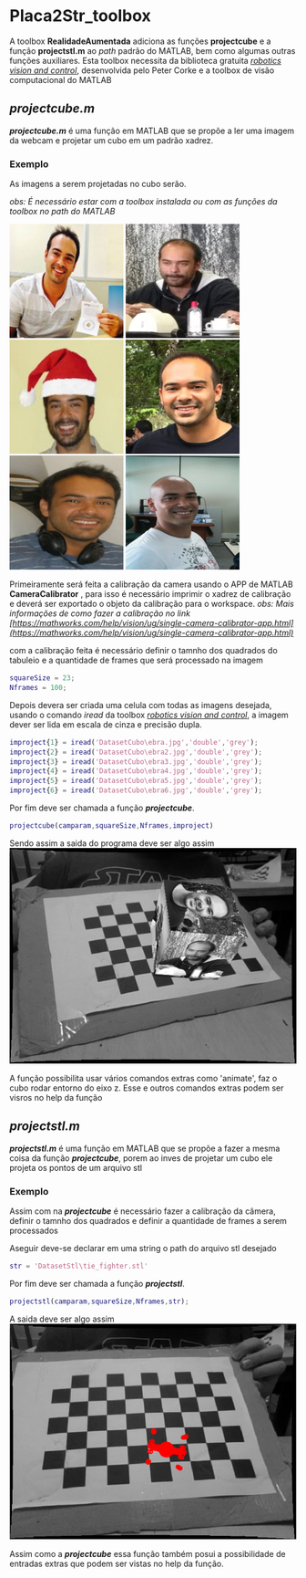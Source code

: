 # Placa2Str_toolbox

A toolbox **RealidadeAumentada** adiciona as funções **projectcube** e a função **projectstl.m** ao *path* padrão do MATLAB, bem como algumas outras funções auxiliares. 
Esta toolbox necessita da biblioteca gratuita [*robotics vision and control*](http://petercorke.com/wordpress/books/book), desenvolvida pelo Peter Corke e a toolbox de visão computacional do MATLAB

## *projectcube.m*
***projectcube.m*** é uma função em MATLAB que se propõe a ler uma imagem da webcam e projetar um cubo em um padrão xadrez. 

### Exemplo
As imagens a serem projetadas no cubo serão.

*obs: É necessário estar com a toolbox instalada ou com as funções da toolbox no path do MATLAB*
 
 <img src="https://github.com/Zeukio/visao_computacional/blob/master/Realidade_Aumentada/DatasetCubo/ebra.jpg?raw=true" width="200" height="200" />
 <img src="https://github.com/Zeukio/visao_computacional/blob/master/Realidade_Aumentada/DatasetCubo/ebra2.jpg?raw=true" width="200" height="200" />
 <img src="https://github.com/Zeukio/visao_computacional/blob/master/Realidade_Aumentada/DatasetCubo/ebra3.jpg?raw=true" width="200" height="200" />

 <img src="https://github.com/Zeukio/visao_computacional/blob/master/Realidade_Aumentada/DatasetCubo/ebra4.jpg?raw=true" width="200" height="200" />
 <img src="https://github.com/Zeukio/visao_computacional/blob/master/Realidade_Aumentada/DatasetCubo/ebra5.jpg?raw=true" width="200" height="200" />
 <img src="https://github.com/Zeukio/visao_computacional/blob/master/Realidade_Aumentada/DatasetCubo/ebra6.jpg?raw=true" width="200" height="200" />
 
Primeiramente será feita a calibração da camera usando o APP de MATLAB **CameraCalibrator** , para isso é necessário imprimir o xadrez de calibração e deverá ser exportado o objeto da calibração para o workspace.
*obs: Mais informações de como fazer a calibração no link [https://mathworks.com/help/vision/ug/single-camera-calibrator-app.html](https://mathworks.com/help/vision/ug/single-camera-calibrator-app.html)*

com a calibração feita é necessário definir o tamnho dos quadrados do tabuleio 
e a quantidade de frames que será processado na imagem 

```matlab
squareSize = 23;
Nframes = 100;
```
Depois devera ser criada uma celula com todas as imagens desejada, usando o comando *iread* da toolbox [*robotics vision and control*](http://petercorke.com/wordpress/books/book), a imagem dever ser lida em escala de cinza e precisão dupla.

```matlab
improject{1} = iread('DatasetCubo\ebra.jpg','double','grey');
improject{2} = iread('DatasetCubo\ebra2.jpg','double','grey');
improject{3} = iread('DatasetCubo\ebra3.jpg','double','grey');
improject{4} = iread('DatasetCubo\ebra4.jpg','double','grey');
improject{5} = iread('DatasetCubo\ebra5.jpg','double','grey');
improject{6} = iread('DatasetCubo\ebra6.jpg','double','grey');
```
Por fim deve ser chamada a função ***projectcube***.
```matlab
projectcube(camparam,squareSize,Nframes,improject)
```
Sendo assim a saida do programa deve ser algo assim
![](https://github.com/Zeukio/visao_computacional/blob/master/Realidade_Aumentada/Resultados/ebra.png?raw=true)

A função possibilita usar vários comandos extras como  'animate', faz o cubo rodar entorno do eixo z. Esse e outros comandos extras podem ser visros no help da função 

## *projectstl.m*
***projectstl.m*** é uma função em MATLAB que se propõe a fazer a mesma coisa da função ***projectcube***, porem ao inves de projetar um cubo ele projeta os pontos de um arquivo stl

### Exemplo
Assim com na ***projectcube*** é necessário fazer a calibração da câmera, definir o tamnho dos quadrados e definir a quantidade de frames a serem processados 

Aseguir deve-se declarar em uma string o path do arquivo stl desejado

```matlab
str = 'DatasetStl\tie_fighter.stl'
```
Por fim deve ser chamada a função ***projectstl***.
```matlab
projectstl(camparam,squareSize,Nframes,str);
```
A saida deve ser algo assim
![](https://github.com/Zeukio/visao_computacional/blob/master/Realidade_Aumentada/Resultados/tie.png?raw=true)

Assim como a ***projectcube*** essa função também posui a possibilidade de entradas extras que podem ser vistas no help da função.
